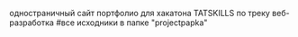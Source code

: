 одностраничный сайт портфолио для хакатона TATSKILLS по треку веб-разработка
#все исходники в папке "projectpapka"
